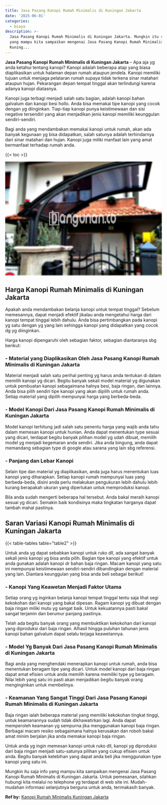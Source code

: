 ```yaml
---
title: Jasa Pasang Kanopi Rumah Minimalis di Kuningan Jakarta
date: '2025-06-01'
categories:
  - biaya
description: >-
  Jasa Pasang Kanopi Rumah Minimalis di Kuningan Jakarta. Mungkin itu saja info
  yang mampu kita sampaikan mengenai Jasa Pasang Kanopi Rumah Minimalis di
  Kuning...
---
```


**Jasa Pasang Kanopi Rumah Minimalis di Kuningan Jakarta** – Apa aja yg anda ketahui tentang kanopi? Kanopi adalah beberapa atap yang biasa diaplikasikan untuk halaman depan rumah ataupun jendela. Kanopi memiliki tujuan untuk menjaga pelataran rumah supaya tidak terkena sinar matahari ataupun hujan. Pekarangan depan tempat tinggal akan terlindungi karena adanya kanopi diatasnya.

Kanopi juga terbagi menjadi salah satu bagian, adalah kanopi bahan galvalum dan kanopi besi hollo. Anda bisa memakai tipe kanopi yang cocok dengan yg diinginkan. Tiap-tiap kanopi punya keistimewaan dan sisi negative tersendiri yang akan menjadikan jenis kanopi memiliki keunggulan sendiri-sendiri.

Bagi anda yang mendambakan memakai kanopi untuk rumah, akan ada banyak kegunaan yg bisa didapatkan, salah satunya adalah terhindarnya dari sinar matahari dan hujan. Kanopi juga miliki manfaat lain yang amat bermanfaat terhadap rumah anda.

{{< toc >}}

![Jasa Pasang Kanopi Rumah Minimalis di Kuningan Jakarta](/images/harga-kanopi-minimalis-04.png)

## Harga Kanopi Rumah Minimalis di Kuningan Jakarta

Apakah anda mendambakan belanja kanopi untuk tempat tinggal? Sebelum memesannya, dapat menjadi efektif jikalau anda mengetahui harga dari kanopi tempat tinggal lebih dahulu. Anda bisa pertimbangkan pada kanopi yg satu dengan yg yang lain sehingga kanopi yang didapatkan yang cocok dg yg diinginkan.

Harga kanopi dipengaruhi oleh sebagian faktor, sebagian diantaranya sbg berikut:

### \- Material yang Diaplikasikan Oleh Jasa Pasang Kanopi Rumah Minimalis di Kuningan Jakarta

Material menjadi salah satu perihal penting yg harus anda tentukan di dalam memilih kanopi yg dicari. Begitu banyak sekali model material yg digunakan untuk pembuatan kanopi sebagaimana halnya besi, baja ringan, dan lainnya. Anda bisa pilih sendiri tipe kanopi yang akan dipilih untuk rumah anda. Setiap material yang dipilih mempunyai harga yang berbeda-beda.

### \- Model Kanopi Dari Jasa Pasang Kanopi Rumah Minimalis di Kuningan Jakarta

Model kanopi terhitung jadi salah satu penentu harga yang wajib anda tahu dalam memesan kanopi untuk hunian. Anda dapat menentukan type sesuai yang dicari, terdapat begitu banyak pilihan model yg udah dibuat, memilih model yg menjadi kegemaran anda sendiri. Jika anda bingung, anda dapat memandang sebagian type di google atau sarana yang lain sbg referensi.

### \- Panjang dan Lebar Kanopi

Selain tipe dan material yg diaplikasikan, anda juga harus menentukan luas kanopi yang diharapkan. Setiap kanopi rumah mempunyai luas yang berbeda-beda, disini anda perlu melakukan pengukuran lebih dahulu lebih kurang berapakah ukuran yang diperlukan untuk memproduksi kanopi.

Bila anda sudah mengerti beberapa hal tersebut. Anda bakal meraih kanopi sesuai yg dicari. Semakin baik kondisinya maka tingkatan harganya dapat tambah mahal pastinya.

## Saran Variasi Kanopi Rumah Minimalis di Kuningan Jakarta

{{< table-tables table="table2" >}}

Untuk anda yg dapat sebabkan kanopi untuk ruko dll, ada sangat banyak sekali jenis kanopi yg bisa anda pilih. Bagian tipe kanopi yang efektif untuk anda gunakan adalah kanopi dr bahan baja ringan. Macam kanopi yang satu ini mempunyai keistimewaan sendiri-sendiri dibandingkan dengan material yang lain. Diantara keunggulan yang bisa anda beli sebagai berikut!

### \- Kanopi Yang Keawetan Menjadi Faktor Utama

Setiap orang yg inginkan belanja kanopi tempat tinggal tentu saja lihat segi kekokohan dari kanopi yang bakal dipesan. Ragam kanopi yg dibuat dengan baja ringan miliki mutu yg sangat baik. Untuk kekuatannya pasti bakal sangat terjamin dan berumur panjang pastinya.

Telah ada begitu banyak orang yang membuktikan kekokohan dari kanopi yang diproduksi dari baja ringan. Alhasil hingga puluhan tahunan jenis kanopi bahan galvalum dapat selalu terjaga keawetannya.

### \- Model Yg Banyak Dari Jasa Pasang Kanopi Rumah Minimalis di Kuningan Jakarta

Bagi anda yang menghendaki menerapkan kanopi untuk rumah, anda bisa menentukan beragam tipe yang dicari. Untuk model kanopi dari baja ringan dapat amat efisien untuk anda memilih karena memiliki type yg beragam. Nilai lebih yang satu ini pasti akan menjadikan begitu banyak orang menginginkan untuk membelinya.

### \- Keamanan Yang Sangat Tinggi Dari Jasa Pasang Kanopi Rumah Minimalis di Kuningan Jakarta

Baja ringan ialah beberapa material yang memiliki kekokohan tingkat tinggi, untuk keamanannya sudah tidak dikhawatirkan lagi. Anda dapat memperoleh keamanan yg sempurna jika menggunakan kanopi baja ringan. Berbagai macam resiko sebagaimana halnya kerusakan dan roboh bakal amat minim berjalan jika anda memakai kanopi baja ringan.

Untuk anda yg ingin memesan kanopi untuk ruko dll, kanopi yg diproduksi dari baja ringan menjadi satu-satunya pilihan yang cukup efisien untuk anda. Begitu banyak kelebihan yang dapat anda beli jika menggunakan type kanopi yang satu ini.

Mungkin itu saja info yang mampu kita sampaikan mengenai Jasa Pasang Kanopi Rumah Minimalis di Kuningan Jakarta. Untuk pemesanan, silahkan hubungi kita melalui no telephone yg terdapat di web site ini. Mudah-mudahan informasi selanjutnya berguna untuk anda, terimakasih banyak.

**Ref by:**  [Kanopi Rumah Minimalis Kuningan Jakarta](https://id.wikipedia.org/wiki/Kanopi)
